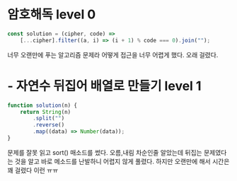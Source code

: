 ---
---

# 암호해독 level 0



```javascript
const solution = (cipher, code) =>
	[...cipher].filter((a, i) => (i + 1) % code === 0).join("");
```

너무 오랜만에 푸는 알고리즘 문제라 어떻게 접근을 너무 어렵게 했다. 오래 걸렸다.

# - 자연수 뒤집어 배열로 만들기 level 1

```js
function solution(n) {
	return String(n)
		.split("")
		.reverse()
		.map((data) => Number(data));
}
```

문제를 잘못 읽고 sort() 매소드를 썼다. 오름,내림 차순인줄 알았는데 뒤집는 문제였다는 것을 알고 바로 메소드를 난발하니 어렵지 않게 풀렸다. 하지만 오랜만에 해서 시간은 꽤 걸렸다 이런 ㅠㅠ
